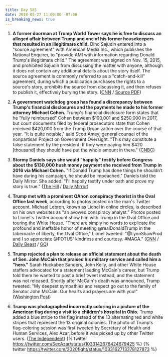 ```yaml
---
title: Day 585
date: 2018-08-27 11:00:00 -07:00
is_breaking_news: true
---
```


1. **A former doorman at Trump World Tower says he is free to discuss an alleged affair between Trump and one of his former housekeepers that resulted in an illegitimate child.** Dino Sajudin entered into a "source agreement" with American Media Inc., which publishes the National Enquirer, to "provide AMI with information regarding Donald Trump's illegitimate child." The agreement was signed on Nov. 15, 2015, and prohibited Sajudin from discussing the matter with anyone, although it does not contain any additional details about the story itself. The source agreement is commonly referred to as a "catch-and-kill" agreement, during which a publication purchases the rights to a source's story, prohibits the source from discussing it, and then refuses to publish it, effectively burying the story. ([CNN](https://www.cnn.com/2018/08/24/politics/trump-tower-doorman-contract-ami/index.html) / [Source PDF](http://cdn.cnn.com/cnn/2018/images/08/24/sajudin.ami.pdf))

2. **A government watchdog group has found a discrepancy between Trump's financial disclosures and the payments he made to his former attorney Michael Cohen.** Trump's financial disclosure form states that he "fully reimbursed" Cohen between $100,001 and $250,000 in 2017, but court documents filed by federal prosecutors state that Cohen received $420,000 from the Trump Organization over the course of that year. "It is quite notable," said Scott Amey, general counsel of the nonpartisan Project on Government Oversight. "This may constitute a false statement by the president. If they were paying him $420 \[thousand\] they should have put the whole amount in there." ([CNBC](https://www.cnbc.com/2018/08/24/trump-paid-michael-cohen-more-than-what-he-stated-in-financial-disclosure.html))

3. **Stormy Daniels says she would "happily" testify before Congress about the $130,000 hush money payment she received from Trump in 2016 via Michael Cohen.** "If Donald Trump has done things he shouldn’t have during his campaign, he should be impeached," Daniels told the Daily Mirror. She added: "I'll happily testify under oath and prove my story is true." ([The Hill](http://thehill.com/homenews/administration/403709-stormy-daniels-says-she-will-testify-before-congress) / [Daily Mirror](https://www.mirror.co.uk/news/us-news/stormy-daniels-vows-testify-donald-13139717))

4. **Trump met with a prominent QAnon conspiracy theorist in the Oval Office last week**, according to photos posted on the man's Twitter account. Michael Lebron, known as Lionel in online circles, is described on his own websites as "an avowed conspiracy analyst." Photos posted to Lionel's Twitter account show him with Trump in the Oval Office and touring the White House. "There are simply no words to explicate the profound and ineffable honor of meeting @realDonaldTrump in the tabernacle of liberty, the Oval Office," Lionel tweeted. "@LynnShawProd and I so appreciate @POTUS' kindness and courtesy. #MAGA." ([CNN](https://www.cnn.com/2018/08/25/politics/donald-trump-qanon-white-house/index.html) / [Daily Beast](https://www.thedailybeast.com/trump-in-oval-office-meets-promoter-of-qanon-conspiracy-theory-that-says-democrats-run-pedophile-cult) / [GQ](https://www.gq.com/story/qanon-conspiracy-theorist-oval-office-trump))

5. **Trump rejected a plan to release an official statement about the death of Sen. John McCain that praised his military service and called him a "hero."** Sarah Huckabee Sanders, John Kelly, and other White House staffers advocated for a statement lauding McCain's career, but Trump told them he wanted to post a brief tweet instead, and the statement was not released. Shortly after McCain's death was announced, Trump tweeted: "My deepest sympathies and respect go out to the family of Senator John McCain. Our hearts and prayers are with you!" ([Washington Post](https://www.washingtonpost.com/politics/trump-rejected-plans-for-a-white-house-statement-praising-mccain/2018/08/26/0d0478e4-a967-11e8-8f4b-aee063e14538_story.html?utm_term=.fcbaee81b9cf))

6. **Trump was photographed incorrectly coloring in a picture of the American flag during a visit to a children's hospital in Ohio.** Trump added a blue stripe to the flag instead of the 13 alternating red and white stripes that represent the 13 original colonies. The photo of Trump's flag-coloring session was first tweeted by Secretary of Health and Human Services, Alex Azar, before it was picked up by other Twitter users. ([The Independent](https://www.independent.co.uk/news/world/americas/us-politics/donald-trump-us-flag-wrong-colour-blue-stripe-a8508556.html))
   {% twitter https://twitter.com/SecAzar/status/1033142676424679425 %}
   {% twitter https://twitter.com/2020fight/status/1033162713378127873 %}